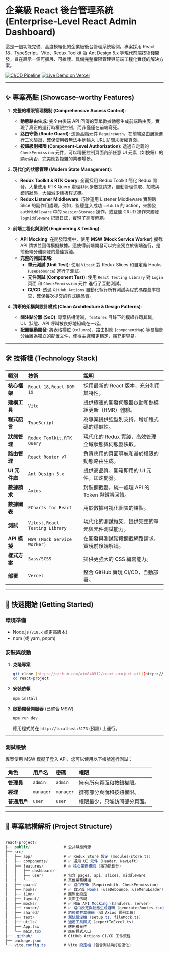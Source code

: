 # 企業級 React 後台管理系統 (Enterprise-Level React Admin Dashboard)

這是一個功能完備、高度模組化的企業級後台管理系統範例。專案採用 React 18、TypeScript、Vite、Redux Toolkit 及 Ant Design 5.x 等現代前端技術棧開發，旨在展示一個可擴展、可維護、具備完整權限管理與前端工程化實踐的解決方案。

[![CI/CD Pipeline](https://github.com/aim840912/react-project/actions/workflows/test.yml/badge.svg)](https://github.com/aim840912/react-project/actions/workflows/test.yml)
[![Live Demo on Vercel](https://vercelbadge.vercel.app/api/aim840912/react-project)](https://react-project-git-main-tienchihchengs-projects.vercel.app/login)

---

## ✨ 專案亮點 (Showcase-worthy Features)

1.  **完整的權限管理機制 (Comprehensive Access Control)**:
    * **動態路由生成**: 完全由後端 API 回傳的菜單數據動態生成前端路由表，實現了真正的運行時權限控制，而非僅僅在前端寫死。
    * **路由守衛 (Route Guard)**: 透過高階元件 `RequireAuth`，在前端路由層級進行二次驗證，確保使用者無法手動輸入 URL 訪問未授權頁面。
    * **按鈕級別權限 (Component-Level Authorization)**: 透過自定義的 `CheckPermission` 元件，可以精細控制頁面內部任意 UI 元素（如按鈕）的顯示與否，完美應對複雜的業務場景。

2.  **現代化的狀態管理 (Modern State Management)**:
    * **Redux Toolkit & RTK Query**: 全面採用 Redux Toolkit 簡化 Redux 開發。大量使用 RTK Query 處理非同步數據請求，自動管理快取、加載與錯誤狀態，大幅減少樣板程式碼。
    * **Redux Listener Middleware**: 巧妙運用 Listener Middleware 實現跨 Slice 的副作用處理。例如，監聽登入成功 `setAuth` 的 action，來觸發 `authMiddleware` 中的 `sessionStorage` 操作，或監聽 CRUD 操作來觸發 `logMiddleware` 記錄日誌，實現了高度解耦。

3.  **前端工程化與測試 (Engineering & Testing)**:
    * **API Mocking**: 在開發環境中，使用 **MSW (Mock Service Worker)** 攔截 API 請求並回傳模擬數據。這使得前端開發可以完全獨立於後端進行，是前後端分離開發的最佳實踐。
    * **完整的測試策略**:
        * **單元測試 (Unit Test)**: 使用 `Vitest` 對 Redux Slices 和自定義 Hooks (`useDebounce`) 進行了測試。
        * **元件測試 (Component Test)**: 使用 `React Testing Library` 對 `Login` 頁面 和 `CheckPermission` 元件 進行了互動測試。
        * **CI/CD**: 透過 `GitHub Actions` 自動化執行所有測試與程式碼覆蓋率檢查，確保每次提交的程式碼品質。

4.  **清晰的架構與設計模式 (Clean Architecture & Design Patterns)**:
    * **關注點分離 (SoC)**: 專案結構清晰，`features` 目錄下的模組各司其職，UI、狀態、API 呼叫被良好地組織在一起。
    * **配置驅動開發**: 將表格欄位 (`columns`)、路由對應 (`componentMap`) 等易變部分抽離為獨立的配置文件，使得主邏輯更穩定，擴充更容易。

---

## 🛠️ 技術棧 (Technology Stack)

| 類別          | 技術                              | 說明                                                |
| :------------ | :-------------------------------- | :-------------------------------------------------- |
| **核心框架**  | `React 18`, `React DOM 19`        | 採用最新的 React 版本，充分利用其特性。             |
| **建構工具**  | `Vite`                            | 提供極速的開發伺服器啟動和熱模組更新（HMR）體驗。   |
| **程式語言**  | `TypeScript`                      | 為專案提供強型別支持，增加程式碼的穩健性。          |
| **狀態管理**  | `Redux Toolkit`, `RTK Query`      | 現代化的 Redux 實踐，高效管理全域狀態與伺服器快取。 |
| **路由管理**  | `React Router v7`                 | 負責應用的頁面導航和基於權限的動態路由生成。        |
| **UI 元件庫** | `Ant Design 5.x`                  | 提供高品質、開箱即用的 UI 元件，加速開發。          |
| **數據請求**  | `Axios`                           | 封裝攔截器，統一處理 API 的 Token 與錯誤回饋。      |
| **數據圖表**  | `ECharts for React`               | 用於數據可視化圖表的繪製。                          |
| **測試**      | `Vitest`, `React Testing Library` | 現代化的測試框架，提供完整的單元與元件測試能力。    |
| **API 模擬**  | `MSW (Mock Service Worker)`       | 在開發與測試階段攔截網路請求，實現前後端解耦。      |
| **樣式方案**  | `Sass/SCSS`                       | 提供更強大的 CSS 編寫能力。                         |
| **部署**      | `Vercel`                          | 整合 GitHub 實現 CI/CD，自動部署。                  |

---

## 🚀 快速開始 (Getting Started)

### 環境準備

* Node.js (`v18.x` 或更高版本)
* npm (或 yarn, pnpm)

### 安裝與啟動

1.  **克隆專案**
    ```bash
    git clone [https://github.com/aim840912/react-project.git](https://github.com/aim840912/react-project.git)
    cd react-project
    ```

2.  **安裝依賴**
    ```bash
    npm install
    ```

3.  **啟動開發伺服器** (已整合 MSW)
    ```bash
    npm run dev
    ```
    應用程式將在 `http://localhost:5173` (預設) 上運行。

---

### 測試帳號

專案使用 MSW 模擬了登入 API，您可以使用以下帳號進行測試：

| 角色         | 用戶名    | 密碼      | 權限                         |
| :----------- | :-------- | :-------- | :--------------------------- |
| **管理員**   | `admin`   | `admin`   | 擁有所有頁面和按鈕權限。     |
| **經理**     | `manager` | `manager` | 擁有部分頁面和按鈕權限。     |
| **普通用戶** | `user`    | `user`    | 權限最少，只能訪問部分頁面。 |

---

## 📁 專案結構解析 (Project Structure)

```csharp

react-project/
├── public/               # 公共靜態資源
├── src/
│   ├── app/              # ✅ Redux Store 設定 (modules/store.ts)
│   ├── components/       # ✅ 通用 UI 元件 (Header, NavLeft)
│   ├── features/         # 🔥 核心業務模組 (按功能劃分)
│   │   ├── dashboard/
│   │   ├── user/         # 包含 pages, api, slices, middleware
│   │   └── ...           # 其他業務模組
│   ├── guard/            # ✅ 路由守衛 (RequireAuth, CheckPermission)
│   ├── hooks/            # ✅ 自定義 Hooks (useDebounce, useMenuLoader)
│   ├── i18n/             # 國際化設定
│   ├── layout/           # 頁面主佈局
│   ├── mocks/            # ✅ MSW API Mocking (handlers, server)
│   ├── router/           # ✅ 路由設定與動態生成邏輯 (generatesRoutes.tsx)
│   ├── shared/           # 跨模組共享邏輯 (如 Axios 實例工廠)
│   ├── test/             # 測試設定檔 (setup.ts, fileMock.ts)
│   ├── utils/            # 通用工具函式 (exportToExcel.ts)
│   ├── App.tsx           # 應用根元件
│   └── main.tsx          # 應用程式入口
├── .github/              # GitHub Actions CI/CD 工作流程
├── package.json
└── vite.config.ts        # Vite 設定檔 (包含測試與打包優化)

```